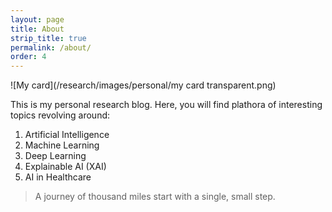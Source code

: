 ```yaml
---
layout: page
title: About
strip_title: true
permalink: /about/
order: 4
---
```

<!--# Hi, I am Kountay Dwivedi.-->

![My card](/research/images/personal/my card transparent.png)

This is my personal research blog. Here, you will find plathora of interesting topics revolving around:
1. Artificial Intelligence
2. Machine Learning
3. Deep Learning
4. Explainable AI (XAI)
5. AI in Healthcare


> A journey of thousand miles start with a single, small step.

<!-- ```python
print("Enjoy !!")
``` -->
